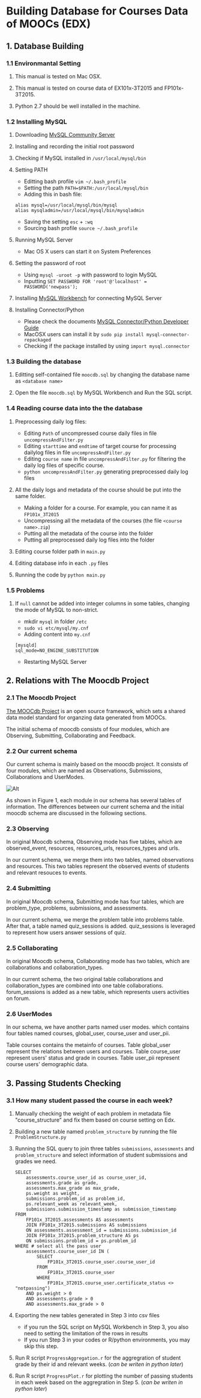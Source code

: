 # Building Database for Courses Data of MOOCs (EDX)

## 1. Database Building

### 1.1 Environmantal Setting

1. This manual is tested on Mac OSX. 

2. This manual is tested on course data of EX101x-3T2015 and FP101x-3T2015.

3. Python 2.7 should be well installed in the machine.

### 1.2 Installing MySQL

1. Downloading [MySQL Community Server](http://dev.mysql.com/downloads/mysql/)

2. Installing and recording the initial root password

3. Checking if MySQL installed in ```/usr/local/mysql/bin```

4. Setting PATH
    * Editting bash profile ```vim ~/.bash_profile```
    * Setting the path ```PATH=$PATH:/usr/local/mysql/bin```
    * Adding this in bash file:
    
    ```
    alias mysql=/usr/local/mysql/bin/mysql
    alias mysqladmin=/usr/local/mysql/bin/mysqladmin
    ```
    * Saving the setting ```esc``` + ```:wq```
    * Sourcing bash profile ```source ~/.bash_profile```

5. Running MySQL Server
    * Mac OS X users can start it on System Preferences
    
6. Setting the password of root
    * Using ```mysql -uroot -p``` with password to login MySQL
    * Inputting ```SET PASSWORD FOR 'root'@'localhost' = PASSWORD('newpass');```
    
7. Installing [MySQL Workbench](http://dev.mysql.com/downloads/workbench/) for connecting MySQL Server

8. Installing Connector/Python 
    * Please check the documents [MySQL Connector/Python Developer Guide](https://dev.mysql.com/doc/connector-python/en/connector-python-installation-binary.html)
    * MacOSX users can install it by ```sudo pip install mysql-connector-repackaged```
    * Checking if the package installed by using ```import mysql.connector``` 

### 1.3 Building the database

<!--1. Create database ```<database name>```
    * Login MySQL ```mysql -uroot -p```
    * ```CREATE DATABASE <database name>``` For example ```CREATE DATABASE FP101x_3T2015```-->
    
1. Editting self-contained file ```moocdb.sql``` by changing the database name as ```<database name>```

2. Open the file ```moocdb.sql``` by MySQL Workbench and Run the SQL script.

### 1.4 Reading course data into the the database
    
<!--2. Setting the folder
    * Root folder is named as the course name.
    * mkdir ```zip_files``` and ```unzip_files``` under the root folder
    * mkdir ```metadata``` under the folder ```unzip_files```, and put all the  files of metadata of the course into the folder ```metadata```
    * Put all the daily log files with ```.gz``` into ```zip_files```-->
    
1. Preprocessing daily log files:
    * Editing ```Path``` of uncompressed course daily files in file ```uncompressAndFilter.py```
    * Editing ```starttime``` and ```endtime``` of target course for processing dailylog files in file ```uncompressAndFilter.py```
    * Editing ```course name``` in file ```uncompressAndFilter.py``` for filtering the daily log files of specific course.
    * ```python uncompressAndFilter.py``` generating preprocessed daily log files

2. All the daily logs and metadata of the course should be put into the same folder.
    * Making a folder for a course. For example, you can name it as ```FP101x_3T2015```
    * Uncompressing all the metadata of the courses (the file ```<course name>.zip```)
    * Putting all the metadata of the course into the folder
    * Putting all preprocessed daily log files into the folder

3. Editing course folder path in ```main.py```

4. Editing database info in each ```.py``` files

5. Running the code by ```python main.py```

### 1.5 Problems

1. If ```null``` cannot be added into integer columns in some tables, changing the mode of MySQL to non-strict.
    * mkdir ```mysql``` in folder ```/etc```
    * ```sudo vi etc/mysql/my.cnf```
    * Adding content into ```my.cnf```
    
    ```
    [mysqld]
    sql_mode=NO_ENGINE_SUBSTITUTION
    ```
    * Restarting MySQL Server


## 2. Relations with The Moocdb Project

### 2.1 The Moocdb Project

[The MOOCdb Project](moocdb.csail.mit.edu) is an open source framework, which sets a shared data model standard for organzing data generated from MOOCs.

The initial schema of moocdb consists of four modules, which are Observing, Submitting, Collaborating and Feedback.

### 2.2 Our current schema

Our current schema is mainly based on the moocdb project. It consists of four modules, which are named as Observations, Submissions, Collaborations and UserModes. 

![Alt](./MOOCdb_Data_Model.png "Title")

As shown in Figure 1, each module in our schema has several tables of information. The differences between our current schema and the initial moocdb schema are discussed in the following sections.

### 2.3 Observing

In original Moocdb schema, Observing mode has five tables, which are observed_event, resources, resources_urls, resources_types and urls. 

In our current schema, we merge them into two tables, named observations and resources. This two tables represent the observed events of students and relevant resouces to events.

### 2.4 Submitting

In original Moocdb schema, Submitting mode has four tables, which are problem_type, problems, submissions, and assessments. 

In our current schema, we merge the problem table into problems table. After that, a table named quiz_sessions is added. quiz_sessions is leveraged to represent how users answer sessions of quiz.

### 2.5 Collaborating

In original Moocdb schema, Collaborating mode has two tables, which are collaborations and collaboration_types. 

In our current schema, the two original table collaborations and collaboration_types are combined into one table collaborations. forum_sessions is added as a new table, which represents users activities on forum.

### 2.6 UserModes

In our schema, we have another parts named user modes. which contains four tables named courses, global_user, course_user and user_pii.

Table courses contains the metainfo of courses. Table global_user represent the relations between users and courses. Table course_user represent users' status and grade in courses. Table user_pii represent course users' demographic data. 

## 3. Passing Students Checking

### 3.1 How many student passed the course in each week?

1. Manually checking the weight of each problem in metadata file "course_structure" and fix them based on course setting on Edx.

2. Building a new table named ```problem_structure``` by running the file ```ProblemStructure.py```

3. Running the SQL query to join three tables ```submissions```, ```assessments``` and ```problem_structure``` and select information of student submissions and grades we need.

    ```
    SELECT 
	    assessments.course_user_id as course_user_id, 
	    assessments.grade as grade, 
   	    assessments.max_grade as max_grade,
	    ps.weight as weight,
	    submissions.problem_id as problem_id,
	    ps.relevant_week as relevant_week,
	    submissions.submission_timestamp as submission_timestamp
    FROM 
	    FP101x_3T2015.assessments AS assessments
	    JOIN FP101x_3T2015.submissions AS submissions
	    ON assessments.assessment_id = submissions.submission_id
	    JOIN FP101x_3T2015.problem_structure AS ps
	    ON submissions.problem_id = ps.problem_id        
    WHERE # select all the pass user
	    assessments.course_user_id IN (
		    SELECT 
			    FP101x_3T2015.course_user.course_user_id 
		    FROM 
			    FP101x_3T2015.course_user
		    WHERE 
			    FP101x_3T2015.course_user.certificate_status <> "notpassing")
	    AND ps.weight > 0
	    AND assessments.grade > 0
        AND assessments.max_grade > 0
    ``` 

4. Exporting the new tables generated in Step 3 into csv files
    * if you run the SQL script on MySQL Workbench in Step 3, you also need to setting the limitation of the rows in results
    * If you run Step 3 in your codes or R/python environments, you may skip this step.

5. Run R script ```ProgressAggregation.r``` for the aggregration of student grade by their id and relevant weeks. (*can be writen in python later*)

6. Run R script ```ProgressPlot.r``` for plotting the number of passing students in each week based on the aggregration in Step 5. (*can be writen in python later*)




